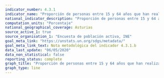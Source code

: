 ```yaml
---
indicator_number: 4.3.1
indicator_name: "Proporción de personas entre 15 y 64 años que han realizado estudios o formación en las últimas cuatro semanas"
national_indicator_description: "Proporción de personas entre 15 y 64 años que han realizado estudios o formación en las últimas cuatro semanas"
computation_units: "Porcentaje"
national_geographical_coverage: Asturias
source_active_1: true
source_organisation_1: "Encuesta de población activa, INE"
goal_meta_link: "https://unstats.un.org/sdgs/metadata/"
goal_meta_link_text: Nota metodológica del indicador 4.3.1.b
data_last_update: "06/05/2020"
data_non_statistical: false
reporting_status: complete
graph_title: "Proporción de personas entre 15 y 64 años que han realizado estudios o formación en las últimas cuatro semanas"
graph_type: line
---
```

